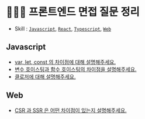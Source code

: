 # 👩🏻‍💻 프론트엔드 면접 질문 정리
- Skill : [`Javascript`](#Javascript
), [`React`](#React), [`Typescript`](#typescript), [`Web`](#web)


## Javascript
- [var, let, const 의 차이점에 대해 설명해주세요.](js/var-let-const-diff.md)
- [변수 호이스팅과 함수 호이스팅의 차이점을 설명해주세요.](js/hoisting.md)
- [클로저에 대해 설명해주세요.](js/closure.md)

## Web
- [CSR 과 SSR 은 어떤 차이점이 있는지 설명해주세요.](web/csr-ssr-diff.md)